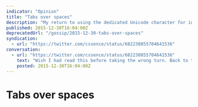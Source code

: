 ```yaml
---
indicator: "Opinion"
title: "Tabs over spaces"
description: "My return to using the dedicated Unicode character for indention."
published: 2015-12-30T16:04:00Z
deprecatedUrl: "/gossip/2015-12-30-tabs-over-spaces"
syndication:
  - url: "https://twitter.com/cssence/status/682230855704641536"
conversation:
  - url: "https://twitter.com/cssence/status/682230855704641536"
    text: "Wish I had read this before taking the wrong turn. Back to tabs for me it is.<br>[lea.verou.me/2012/01/why-tabs-are-clearly-superior](https://lea.verou.me/2012/01/why-tabs-are-clearly-superior/) [@LeaVerou](https://twitter.com/LeaVerou)"
    posted: 2015-12-30T16:04:00Z
---
```


# Tabs over spaces
